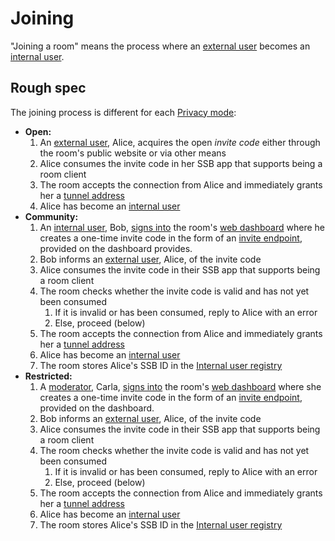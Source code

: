 # Joining

"Joining a room" means the process where an [external user](../Stakeholders/External%20user.md) becomes an [internal user](../Stakeholders/Internal%20user.md).

## Rough spec

The joining process is different for each [Privacy mode](../Setup/Privacy%20modes.md):

- **Open:**
  1. An [external user](../Stakeholders/External%20user.md), Alice, acquires the open *invite code* either through the room's public website or via other means
  1. Alice consumes the invite code in her SSB app that supports being a room client
  1. The room accepts the connection from Alice and immediately grants her a [tunnel address](Tunnel%20addresses.md)
  1. Alice has become an [internal user](../Stakeholders/Internal%20user.md)
- **Community:**
  1. An [internal user](../Stakeholders/Internal%20user.md), Bob, [signs into](../Setup/Sign-in%20with%20SSB.md) the room's [web dashboard](../Setup/Web%20Dashboard.md) where he creates a one-time invite code in the form of an [invite endpoint](Invite%20endpoint.md), provided on the dashboard provides.
  1. Bob informs an [external user](../Stakeholders/External%20user.md), Alice, of the invite code
  1. Alice consumes the invite code in their SSB app that supports being a room client
  1. The room checks whether the invite code is valid and has not yet been consumed
     1. If it is invalid or has been consumed, reply to Alice with an error
     1. Else, proceed (below)
  1. The room accepts the connection from Alice and immediately grants her a [tunnel address](Tunnel%20addresses.md)
  1. Alice has become an [internal user](../Stakeholders/Internal%20user.md)
  1. The room stores Alice's SSB ID in the [Internal user registry](Internal%20user%20registry.md)
- **Restricted:**
  1. A [moderator](../Stakeholders/Moderator.md), Carla, [signs into](../Setup/Sign-in%20with%20SSB.md) the room's [web dashboard](../Setup/Web%20Dashboard.md) where she creates a one-time invite code in the form of an [invite endpoint](Invite%20endpoint.md), provided on the dashboard.
  1. Bob informs an [external user](../Stakeholders/External%20user.md), Alice, of the invite code
  1. Alice consumes the invite code in their SSB app that supports being a room client
  1. The room checks whether the invite code is valid and has not yet been consumed
     1. If it is invalid or has been consumed, reply to Alice with an error
     1. Else, proceed (below)
  1. The room accepts the connection from Alice and immediately grants her a [tunnel address](Tunnel%20addresses.md)
  1. Alice has become an [internal user](../Stakeholders/Internal%20user.md)
  1. The room stores Alice's SSB ID in the [Internal user registry](Internal%20user%20registry.md)